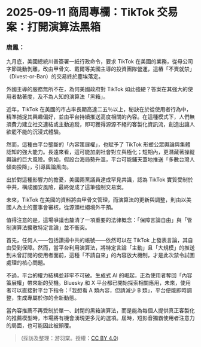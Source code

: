# 2025-09-11 商周專欄：TikTok 交易案：打開演算法黑箱

### 唐鳳：

九月底，美國總統川普簽署一紙行政命令，要求 TikTok 在美國的業務，從母公司字節跳動剝離，改由甲骨文、戴爾等美國主導的投資團隊營運，這樁「不賣就禁」（Divest-or-Ban）的交易終於塵埃落定。

外國主導的服務無所不在，為何美國政府對 TikTok 如此強硬？答案在其強大的使用者黏著度，及不為人知的演算法「黑箱」。

近年，TikTok 在美國的市占率長期高達二五％以上，秘訣在於從使用者行為中，精準捕捉其興趣偏好，並由平台持續推送高度相關的內容。在這種模式下，人們無須費力建立社交連結或主動追蹤，即可獲得源源不絕的客製化資訊流，創造出讓人欲罷不能的沉浸式體驗。

然而，這種由平台壟斷的「內容策展權」，也賦予了 TikTok 形塑公眾輿論與集體認知的強大能力。長遠來看，這可能加劇社會對立與極化；短期內，更潛藏著操縱輿論的巨大風險。例如，假設台海局勢升溫，平台可能鋪天蓋地推送「多數台灣人傾向投降」，引導輿論風向。

出於對這種影響力的擔憂，美國兩黨議員達成罕見共識，認為 TikTok 實質受制於中共，構成國安風險，最終促成了這筆強制交易案。

未來，TikTok 在美國的資料將由甲骨文管理，而演算法的更新與調整，則由以美國人為主的董事會審核，從源頭杜絕境外干預。

值得注意的是，這場爭議也釐清了一項重要的法律概念：「保障言論自由」與「管制演算法擴散特定言論」並不衝突。

首先，任何人——包括讚揚中共的帳號——依然可以在 TikTok 上發表言論，其自由受到保障。然而，當平台利用演算法，將特定言論「主動」且「大規模」的推送到未曾訂閱的使用者面前，這種「不請自來」的內容放大機制，才是此次禁令試圖處理的核心問題。

不過，平台的權力結構並非牢不可破。生成式 AI 的崛起，正為使用者奪回「內容策展權」帶來新的契機。Bluesky 和 X 平台都已開始探索相關應用，未來，使用者可以直接對平台下指令：「我想看 A 類內容，但請減少 B 類」，平台便能即時調整，生成專屬於你的全新動態。

當內容推薦不再受制於單一、封閉的黑箱演算法，而是能為每個人提供真正客製化的推薦模型時，市場將有機會湧現更多元的選項。屆時，短影音獨霸使用者注意力的局面，也可能因此被顛覆。

> (採訪及整理：游羽棠。授權：<a href="https://creativecommons.org/licenses/by/4.0/deed.zh-hant">CC BY 4.0</a>)
